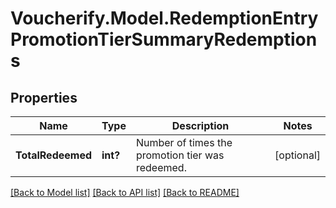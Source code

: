 # Voucherify.Model.RedemptionEntryPromotionTierSummaryRedemptions

## Properties

Name | Type | Description | Notes
------------ | ------------- | ------------- | -------------
**TotalRedeemed** | **int?** | Number of times the promotion tier was redeemed. | [optional] 

[[Back to Model list]](../README.md#documentation-for-models) [[Back to API list]](../README.md#documentation-for-api-endpoints) [[Back to README]](../README.md)

